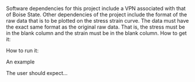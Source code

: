 Software dependencies for this project include a VPN associated with that of Boise State. Other dependencies of the project include the format of the raw data that is to be plotted on the stress strain curve. The data must have the exact same format as the original raw data. That is, the stress must be in the blank column and the strain must be in the blank column.
How to get it:

How to run it:

An example

The user should expect...
